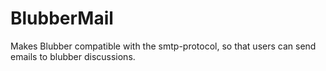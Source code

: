 BlubberMail
===========

Makes Blubber compatible with the smtp-protocol, so that users can send emails to blubber discussions.
